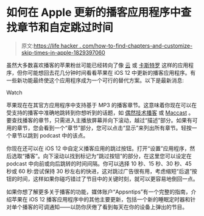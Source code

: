 # 如何在 Apple 更新的播客应用程序中查找章节和自定跳过时间

> 原文:[https://life hacker . com/how-to-find-chapters-and-customize-skip-times-in-apple-1829397060](https://lifehacker.com/how-to-find-chapters-and-customize-skip-times-in-apples-1829397060)

虽然大多数喜欢播客的苹果粉丝可能已经转向了像 [云](https://itunes.apple.com/us/app/overcast/id888422857?mt=8&uo=4) 或 [卡斯特罗](https://itunes.apple.com/us/app/castro-podcasts/id1080840241) 这样的应用程序，但你可能想回去花几分钟时间看看苹果在 iOS 12 中更新的播客应用程序。有一些新功能最终使这个应用程序成为一个可行的替代方案。以下是最新消息:

Watch

苹果现在在其官方应用程序中支持基于 MP3 的播客章节。这意味着你现在可以在受支持的播客中准确地跳转到你想听到的话题，如 [偶然技术播客](http://atp.fm) 或 [Maccast](http://www.maccast.com/) 。要查找播客的章节，只需进入主播放屏幕并向下滚动，越过“描述”部分。如果有可用的章节，您会看到一个“章节”部分，您可以点击“显示”来列出所有章节。轻按一个章节以跳到 podcast 中的该点。

你现在还可以在 iOS 12 中自定义播客应用的跳过按钮。打开“设置”应用程序，然后选取“播客”。向下滚动以找到标记为“跳过按钮”的部分，在这里您可以设定在 podcast 中向前或向后跳转的时间间隔。你可以选择 10 秒、15 秒、30 秒、45 秒或 60 秒:尝试保持 30 秒左右的快进，这对跳过广告很有用，考虑缩短“后退”按钮的时间，这样如果你碰巧错过了节目中的关键时刻，就可以更容易地倒回一点。

如果你想了解更多关于播客的功能，媒体账户“Appsntips”有一个完整的指南，介绍苹果在 iOS 12 播客应用程序中的其他主要更新，包括一个新的睡眠定时器和针对单个播客的可调通知——以防你厌倦了看到每天在你的设备上弹出的节目。